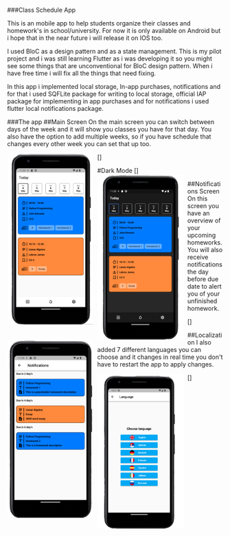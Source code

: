 ###Class Schedule App

This is an mobile app to help students organize their classes and homework's in school/university. For now it is only available on Android
but i hope that in the near future i will release it on IOS too.

I used BloC as a design pattern and as a state management. This is my pilot project and i was still learning Flutter as i was
developing it so you might see some things that are unconventional for BloC design pattern. When i have free time i will
fix all the things that need fixing.

In this app i implemented local storage, In-app purchases, notifications and for that i used SQFLite package for writing to local storage,
official IAP package for implementing in app purchases and for notifications i used flutter local notifications package.

###The app
##Main Screen
On the main screen you can switch between days of the week and it will show you classes you have for that day. You also have the
option to add multiple weeks, so if you have schedule that changes every other week you can set that up too.

[<img align="left" alt="Visual Studio Code" width="200px" src="gitassets/sc1.png" style="padding-right:10px;" />]


#Dark Mode
[<img align="left" alt="Visual Studio Code" width="200px" src="gitassets/sc2.png" style="padding-right:10px;" />]

##Notifications Screen
On this screen you have an overview of your upcoming homeworks. You will also receive notifications the day before due date to alert you of your unfinished homework.

[<img align="left" alt="Visual Studio Code" width="200px" src="gitassets/sc3.png" style="padding-right:10px;" />]

##Localization
I also added 7 different languages you can choose and it changes in real time you don't have to restart the app to apply changes.

[<img align="left" alt="Visual Studio Code" width="200px" src="gitassets/sc4.png" style="padding-right:10px;" />]
